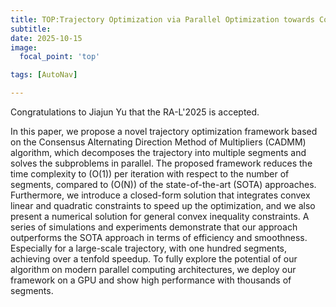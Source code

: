 ```yaml
---
title: TOP:Trajectory Optimization via Parallel Optimization towards Constant Time Complexity 
subtitle:  
date: 2025-10-15
image:
  focal_point: 'top'

tags: [AutoNav]

---
```


Congratulations to Jiajun Yu that the RA-L'2025 is accepted.

<!--more-->

In this paper, we propose a novel trajectory optimization framework based on the Consensus Alternating Direction Method of Multipliers (CADMM) algorithm, which decomposes the trajectory into multiple segments and solves the subproblems in parallel. The proposed framework reduces the time complexity to \(O(1)\) per iteration with respect to the number of segments, compared to \(O(N)\) of the state-of-the-art (SOTA) approaches. Furthermore, we introduce a closed-form solution that integrates convex linear and quadratic constraints to speed up the optimization, and we also present a numerical solution for general convex inequality constraints. A series of simulations and experiments demonstrate that our approach outperforms the SOTA approach in terms of efficiency and smoothness. Especially for a large-scale trajectory, with one hundred segments, achieving over a tenfold speedup. To fully explore the potential of our algorithm on modern parallel computing architectures, we deploy our framework on a GPU and show high performance with thousands of segments.
